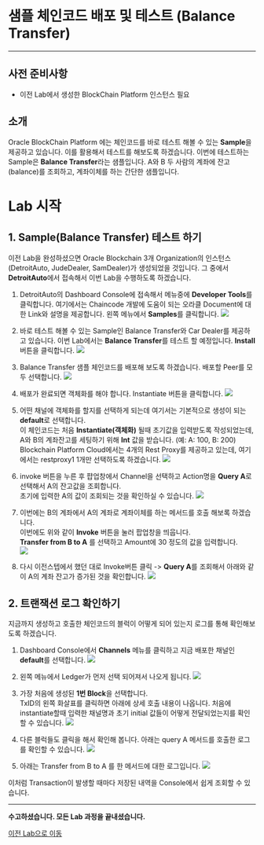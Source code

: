 # 샘플 체인코드 배포 및 테스트 (Balance Transfer) #
-----
## 사전 준비사항 ##
+ 이전 Lab에서 생성한 BlockChain Platform 인스턴스 필요

## 소개 ##

Oracle BlockChain Platform 에는 체인코드를 바로 테스트 해볼 수 있는 **Sample**을 제공하고 있습니다. 이를 활용해서 테스트를 해보도록 하겠습니다.
이번에 테스트하는 Sample은 **Balance Transfer**라는 샘플입니다.
A와 B 두 사람의 계좌에 잔고(balance)를 조회하고, 계좌이체를 하는 간단한 샘플입니다.

# Lab 시작

## 1. Sample(Balance Transfer) 테스트 하기
이전 Lab을 완성하셨으면 Oracle Blockchain 3개 Organization의 인스턴스(DetroitAuto, JudeDealer, SamDealer)가 생성되었을 것입니다.
그 중에서 **DetroitAuto**에서 접속해서 이번 Lab을 수행하도록 하겠습니다. 

1) DetroitAuto의 Dashboard Console에 접속해서 메뉴중에 **Developer Tools**를 클릭합니다.
여기에서는 Chaincode 개발에 도움이 되는 오라클 Document에 대한 Link와 설명을 제공합니다.
왼쪽 메뉴에서 **Samples**를 클릭합니다.
![](images/goto_sample.png)

1) 바로 테스트 해볼 수 있는 Sample인 Balance Transfer와 Car Dealer를 제공하고 있습니다.
이번 Lab에서는 **Balance Transfer**를 테스트 할 예정입니다.
**Install** 버튼을 클릭합니다.
![](images/install_click.png)

1) Balance Transfer 샘플 체인코드를 배포해 보도록 하겠습니다.
배포할 Peer를 모두 선택합니다.
![](images/balance_trans1.png)

1) 배포가 완료되면 객체화를 해야 합니다. Instantiate 버튼을 클릭합니다.
![](images/install_click2.png)

2) 어떤 채널에 객체화를 할지를 선택하게 되는데 여기서는 기본적으로 생성이 되는 **default**로 선택합니다.<br>
이 체인코드는 처음 **Instantiate(객체화)** 될때 초기값을 입력받도록 작성되었는데, A와 B의 계좌잔고를 세팅하기 위해 **Int** 값을 받습니다. (예: A: 100, B: 200)<br>
Blockchain Platform Cloud에서는 4개의 Rest Proxy를 제공하고 있는데, 여기에서는 restproxy1 1개만 선택하도록 하겠습니다.
![](images/balance_trans2.png)

1) invoke 버튼을 누른 후 퍕업창에서 Channel을 선택하고 Action명을 **Query A**로 선택해서 A의 잔고값을 조회합니다.<br>
초기에 입력한 A의 값이 조회되는 것을 확인하실 수 있습니다.
![](images/balance_transfer5.png)

1) 이번에는 B의 계좌에서 A의 계좌로 계좌이체를 하는 메서드를 호출 해보록 하겠습니다.<br>
이번에도 위와 같이 **Invoke** 버튼을 눌러 팝업창을 띄웁니다.<br>
**Transfer from B to A** 를 선택하고 Amount에 30 정도의 값을 입력합니다.<br>
![](images/balance_transfer6.png)

1) 다시 이전스텝에서 했던 대로 Invoke버튼 클릭 -> **Query A**를 조회해서 아래와 같이 A의 계좌 잔고가 증가된 것을 확인합니다.
![](images/balance_transfer7.png)

## 2. 트랜잭션 로그 확인하기

지금까지 생성하고 호출한 체인코드의 블럭이 어떻게 되어 있는지 로그를 통해 확인해보도록 하겠습니다.

1) Dashboard Console에서 **Channels** 메뉴를 클릭하고 지금 배포한 채널인 **default**를 선택합니다.
![](images/channel_data1.png)

1) 왼쪽 메뉴에서 Ledger가 먼저 선택 되어져서 나오게 됩니다.
![](images/channel_data2.png)

1) 가장 처음에 생성된 **1번 Block**을 선택합니다.<br>
TxID의 왼쪽 화살표를 클릭하면 아래에 상세 호출 내용이 나옵니다.
처음에 instantiate할때 입력한 채널명과 초기 initial 값들이 어떻게 전달되었는지를 확인할 수 있습니다.
![](images/channel_data3.png)

2) 다른 블럭들도 클릭을 해서 확인해 봅니다. 아래는 query A 메서드를 호출한 로그를 확인할 수 있습니다.
![](images/channel_data4.png)

1) 아래는 Transfer from B to A 를 한 메서드에 대한 로그입니다.
![](images/channel_log.png)

이처럼 Transaction이 발생할 때마다 저장된 내역을 Console에서 쉽게 조회할 수 있습니다.

-----
<b>수고하셨습니다. 모든 Lab 과정을 끝내셨습니다.</b>

[이전 Lab으로 이동](../README.md)
